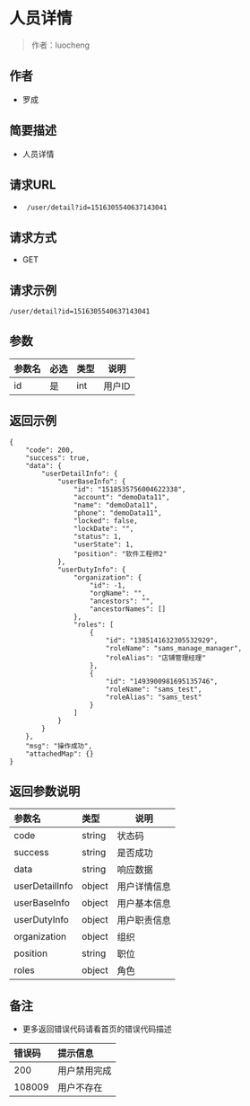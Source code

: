 # 人员详情

> 作者：luocheng

## 作者

- 罗成
    
## 简要描述

- 人员详情

## 请求URL
- ` /user/detail?id=1516305540637143041`
  
## 请求方式
- GET 

## 请求示例
```
/user/detail?id=1516305540637143041
```


## 参数

|参数名|必选|类型|说明|
|:----    |:---|:----- |-----   |
|id |是  |int | 用户ID   |



## 返回示例 

``` 
{
    "code": 200,
    "success": true,
    "data": {
        "userDetailInfo": {
            "userBaseInfo": {
                "id": "1518535756004622338",
                "account": "demoData11",
                "name": "demoData11",
                "phone": "demoData11",
                "locked": false,
                "lockDate": "",
                "status": 1,
                "userState": 1,
                "position": "软件工程师2"
            },
            "userDutyInfo": {
                "organization": {
                    "id": -1,
                    "orgName": "",
                    "ancestors": "",
                    "ancestorNames": []
                },
                "roles": [
                    {
                        "id": "1385141632305532929",
                        "roleName": "sams_manage_manager",
                        "roleAlias": "店铺管理经理"
                    },
                    {
                        "id": "1493900981695135746",
                        "roleName": "sams_test",
                        "roleAlias": "sams_test"
                    }
                ]
            }
        }
    },
    "msg": "操作成功",
    "attachedMap": {}
}
```


## 返回参数说明

|参数名|类型|说明|
|:-----  |:-----|-----                           |
|code | string   | 状态码 |
|success | string   | 是否成功 |
|data | string   | 响应数据 |
|userDetailInfo |  object  | 用户详情信息 |
|userBaseInfo | object   | 用户基本信息 |
|userDutyInfo | object   | 用户职责信息 |
|organization | object   | 组织 |
|position | string   | 职位 |
|roles | object   | 角色 |


## 备注 

- 更多返回错误代码请看首页的错误代码描述

|错误码|提示信息|
|:----    |:---|
|200 |用户禁用完成  |
|108009 |用户不存在  |